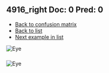 ## 4916_right Doc: 0 Pred: 0
- [Back to confusion matrix](https://github.com/juliandewit/kaggle_retinopathy/blob/master/matrix.md)
- [Back to list](https://github.com/juliandewit/kaggle_retinopathy/blob/master/lists/00/list.md)
- [Next example in list](https://github.com/juliandewit/kaggle_retinopathy/blob/master/lists/00/49/4917_left.md)

![Eye](https://retinopaty.blob.core.windows.net/size1024/4916_right_0.jpeg)

### 

![Eye]()
